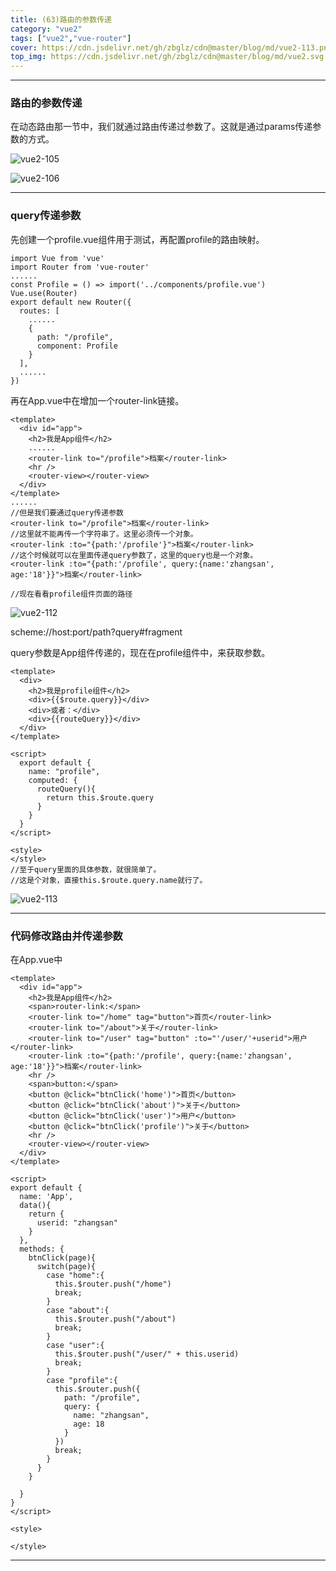 ```yaml
---
title: (63)路由的参数传递
category: "vue2"
tags: ["vue2","vue-router"]
cover: https://cdn.jsdelivr.net/gh/zbglz/cdn@master/blog/md/vue2-113.png
top_img: https://cdn.jsdelivr.net/gh/zbglz/cdn@master/blog/md/vue2.svg
---
```


***

### 路由的参数传递

在动态路由那一节中，我们就通过路由传递过参数了。这就是通过params传递参数的方式。

![vue2-105](https://cdn.jsdelivr.net/gh/zbglz/cdn@master/blog/md/vue2-105.png)

![vue2-106](https://cdn.jsdelivr.net/gh/zbglz/cdn@master/blog/md/vue2-106.png)

***

### query传递参数

先创建一个profile.vue组件用于测试，再配置profile的路由映射。


    import Vue from 'vue'
    import Router from 'vue-router'
    ......
    const Profile = () => import('../components/profile.vue')
    Vue.use(Router)
    export default new Router({
      routes: [
        ......
        {
          path: "/profile",
          component: Profile
        }
      ],
      ......
    })

再在App.vue中在增加一个router-link链接。

    <template>
      <div id="app">
        <h2>我是App组件</h2>
        ......
        <router-link to="/profile">档案</router-link>
        <hr />
        <router-view></router-view>
      </div>
    </template>
    ......
    //但是我们要通过query传递参数
    <router-link to="/profile">档案</router-link>
    //这里就不能再传一个字符串了。这里必须传一个对象。
    <router-link :to="{path:'/profile'}">档案</router-link>
    //这个时候就可以在里面传递query参数了，这里的query也是一个对象。
    <router-link :to="{path:'/profile', query:{name:'zhangsan', age:'18'}}">档案</router-link>
    
    //现在看看profile组件页面的路径


![vue2-112](https://cdn.jsdelivr.net/gh/zbglz/cdn@master/blog/md/vue2-112.png)

scheme://host:port/path?query#fragment

query参数是App组件传递的，现在在profile组件中，来获取参数。


    <template>
      <div>
        <h2>我是profile组件</h2>
        <div>{{$route.query}}</div>
        <div>或者：</div>
        <div>{{routeQuery}}</div>
      </div>
    </template>
    
    <script>
      export default {
        name: "profile",
        computed: {
          routeQuery(){
            return this.$route.query
          }
        }
      }
    </script>
    
    <style>
    </style>
    //至于query里面的具体参数，就很简单了。
    //这是个对象，直接this.$route.query.name就行了。


![vue2-113](https://cdn.jsdelivr.net/gh/zbglz/cdn@master/blog/md/vue2-113.png)

***

### 代码修改路由并传递参数

在App.vue中

    <template>
      <div id="app">
        <h2>我是App组件</h2>
        <span>router-link:</span>
        <router-link to="/home" tag="button">首页</router-link>
        <router-link to="/about">关于</router-link>
        <router-link to="/user" tag="button" :to="'/user/'+userid">用户</router-link>
        <router-link :to="{path:'/profile', query:{name:'zhangsan', age:'18'}}">档案</router-link>
        <hr />
        <span>button:</span>
        <button @click="btnClick('home')">首页</button>
        <button @click="btnClick('about')">关于</button>
        <button @click="btnClick('user')">用户</button>
        <button @click="btnClick('profile')">关于</button>
        <hr />
        <router-view></router-view>
      </div>
    </template>
    
    <script>
    export default {
      name: 'App',
      data(){
        return {
          userid: "zhangsan"
        }
      },
      methods: {
        btnClick(page){
          switch(page){
            case "home":{
              this.$router.push("/home")
              break;
            }
            case "about":{
              this.$router.push("/about")
              break;
            }
            case "user":{
              this.$router.push("/user/" + this.userid)
              break;
            }
            case "profile":{
              this.$router.push({
                path: "/profile",
                query: {
                  name: "zhangsan",
                  age: 18
                }
              })
              break;
            }
          }
        }
    
      }
    }
    </script>
    
    <style>
    
    </style>


***

